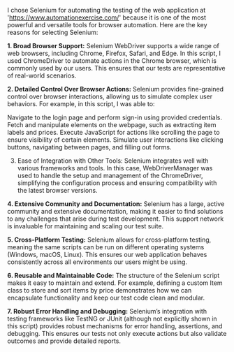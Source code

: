 I  chose Selenium for automating the testing of the web application at 'https://www.automationexercise.com/' because it is one of the most powerful and versatile tools for browser automation. Here are the key reasons for selecting Selenium:

**1. Broad Browser Support:**
Selenium WebDriver supports a wide range of web browsers, including Chrome, Firefox, Safari, and Edge. In this script, I used ChromeDriver to automate actions in the Chrome browser, which is commonly used by our users. This ensures that our tests are representative of real-world scenarios.

**2. Detailed Control Over Browser Actions:**
Selenium provides fine-grained control over browser interactions, allowing us to simulate complex user behaviors. For example, in this script, I was able to:

Navigate to the login page and perform sign-in using provided credentials.
Fetch and manipulate elements on the webpage, such as extracting item labels and prices.
Execute JavaScript for actions like scrolling the page to ensure visibility of certain elements.
Simulate user interactions like clicking buttons, navigating between pages, and filling out forms.


3. Ease of Integration with Other Tools:
Selenium integrates well with various frameworks and tools. In this case, WebDriverManager was used to handle the setup and management of the ChromeDriver, simplifying the configuration process and ensuring compatibility with the latest browser versions.

**4. Extensive Community and Documentation:**
Selenium has a large, active community and extensive documentation, making it easier to find solutions to any challenges that arise during test development. This support network is invaluable for maintaining and scaling our test suite.

**5. Cross-Platform Testing:**
Selenium allows for cross-platform testing, meaning the same scripts can be run on different operating systems (Windows, macOS, Linux). This ensures our web application behaves consistently across all environments our users might be using.

**6. Reusable and Maintainable Code:**
The structure of the Selenium script makes it easy to maintain and extend. For example, defining a custom Item class to store and sort items by price demonstrates how we can encapsulate functionality and keep our test code clean and modular.

**7. Robust Error Handling and Debugging:**
Selenium’s integration with testing frameworks like TestNG or JUnit (although not explicitly shown in this script) provides robust mechanisms for error handling, assertions, and debugging. This ensures our tests not only execute actions but also validate outcomes and provide detailed reports.

